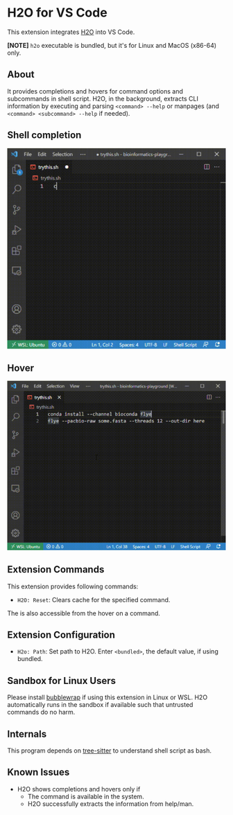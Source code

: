 # H2O for VS Code

This extension integrates [H2O](https://github.com/yamaton/h2o) into VS Code.

**[NOTE]** `h2o` executable is bundled, but it's for Linux and MacOS (x86-64) only.


## About

It provides completions and hovers for command options and subcommands in shell script. H2O, in the background, extracts CLI information by executing and parsing `<command> --help` or manpages (and `<command> <subcommand> --help` if needed).

## Shell completion
![shellcomp](https://raw.githubusercontent.com/yamaton/vscode-h2o/main/images/vscode-h2o-completion.gif)

## Hover
![hover](https://raw.githubusercontent.com/yamaton/vscode-h2o/main/images/vscode-h2o-hover.gif)


## Extension Commands

This extension provides following commands:

* `H2O: Reset`: Clears cache for the specified command.

The is also accessible from the hover on a command.


## Extension Configuration

* `H2o: Path`: Set path to H2O. Enter `<bundled>`, the default value, if using bundled.


## Sandbox for Linux Users
Please install [bubblewrap](https://wiki.archlinux.org/title/Bubblewrap) if using this extension in Linux or WSL. H2O automatically runs in the sandbox if available such that untrusted commands do no harm.


## Internals

This program depends on [tree-sitter](https://tree-sitter.github.io/tree-sitter/) to understand shell script as bash.


## Known Issues

* H2O shows completions and hovers only if
    * The command is available in the system.
    * H2O successfully extracts the information from help/man.
